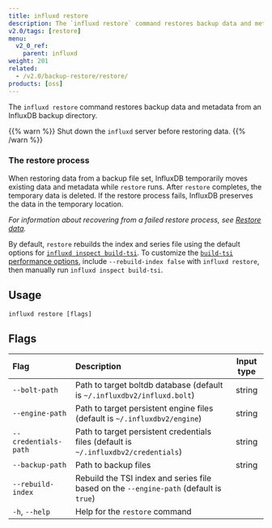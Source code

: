 ```yaml
---
title: influxd restore
description: The `influxd restore` command restores backup data and metadata from an InfluxDB backup directory.
v2.0/tags: [restore]
menu:
  v2_0_ref:
    parent: influxd
weight: 201
related:
  - /v2.0/backup-restore/restore/
products: [oss]
---
```


The `influxd restore` command restores backup data and metadata from an InfluxDB backup directory.

{{% warn %}}
Shut down the `influxd` server before restoring data.
{{% /warn %}}

### The restore process
When restoring data from a backup file set, InfluxDB temporarily moves existing
data and metadata while `restore` runs.
After `restore` completes, the temporary data is deleted.
If the restore process fails, InfluxDB preserves the data in the temporary location.

_For information about recovering from a failed restore process, see
[Restore data](/v2.0/backup-restore/restore/#recover-from-a-failed-restore)._

By default, `restore` rebuilds the index and series file using the default options
for [`influxd inspect build-tsi`](/v2.0/reference/cli/influxd/inspect/build-tsi/).
To customize the [`build-tsi` performance options](/v2.0/reference/cli/influxd/inspect/build-tsi/#adjust-performance),
include `--rebuild-index false` with `influxd restore`, then manually run `influxd inspect build-tsi`.

## Usage

```
influxd restore [flags]
```

## Flags

| Flag                 | Description                                                                            | Input type |
|:----                 |:-----------                                                                            |:----------:|
| `--bolt-path`        | Path to target boltdb database (default is `~/.influxdbv2/influxd.bolt`)               | string     |
| `--engine-path`      | Path to target persistent engine files (default is `~/.influxdbv2/engine`)             | string     |
| `--credentials-path` | Path to target persistent credentials files (default is `~/.influxdbv2/credentials`)   | string     |
| `--backup-path`      | Path to backup files                                                                   | string     |
| `--rebuild-index`    | Rebuild the TSI index and series file based on the `--engine-path` (default is `true`) |            |
| `-h`, `--help`       | Help for the `restore` command                                                         |            |
